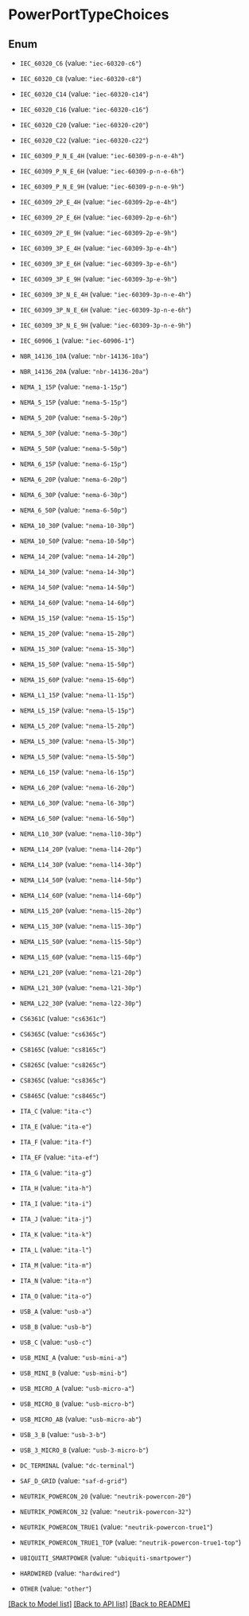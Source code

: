 # PowerPortTypeChoices

## Enum


* `IEC_60320_C6` (value: `"iec-60320-c6"`)

* `IEC_60320_C8` (value: `"iec-60320-c8"`)

* `IEC_60320_C14` (value: `"iec-60320-c14"`)

* `IEC_60320_C16` (value: `"iec-60320-c16"`)

* `IEC_60320_C20` (value: `"iec-60320-c20"`)

* `IEC_60320_C22` (value: `"iec-60320-c22"`)

* `IEC_60309_P_N_E_4H` (value: `"iec-60309-p-n-e-4h"`)

* `IEC_60309_P_N_E_6H` (value: `"iec-60309-p-n-e-6h"`)

* `IEC_60309_P_N_E_9H` (value: `"iec-60309-p-n-e-9h"`)

* `IEC_60309_2P_E_4H` (value: `"iec-60309-2p-e-4h"`)

* `IEC_60309_2P_E_6H` (value: `"iec-60309-2p-e-6h"`)

* `IEC_60309_2P_E_9H` (value: `"iec-60309-2p-e-9h"`)

* `IEC_60309_3P_E_4H` (value: `"iec-60309-3p-e-4h"`)

* `IEC_60309_3P_E_6H` (value: `"iec-60309-3p-e-6h"`)

* `IEC_60309_3P_E_9H` (value: `"iec-60309-3p-e-9h"`)

* `IEC_60309_3P_N_E_4H` (value: `"iec-60309-3p-n-e-4h"`)

* `IEC_60309_3P_N_E_6H` (value: `"iec-60309-3p-n-e-6h"`)

* `IEC_60309_3P_N_E_9H` (value: `"iec-60309-3p-n-e-9h"`)

* `IEC_60906_1` (value: `"iec-60906-1"`)

* `NBR_14136_10A` (value: `"nbr-14136-10a"`)

* `NBR_14136_20A` (value: `"nbr-14136-20a"`)

* `NEMA_1_15P` (value: `"nema-1-15p"`)

* `NEMA_5_15P` (value: `"nema-5-15p"`)

* `NEMA_5_20P` (value: `"nema-5-20p"`)

* `NEMA_5_30P` (value: `"nema-5-30p"`)

* `NEMA_5_50P` (value: `"nema-5-50p"`)

* `NEMA_6_15P` (value: `"nema-6-15p"`)

* `NEMA_6_20P` (value: `"nema-6-20p"`)

* `NEMA_6_30P` (value: `"nema-6-30p"`)

* `NEMA_6_50P` (value: `"nema-6-50p"`)

* `NEMA_10_30P` (value: `"nema-10-30p"`)

* `NEMA_10_50P` (value: `"nema-10-50p"`)

* `NEMA_14_20P` (value: `"nema-14-20p"`)

* `NEMA_14_30P` (value: `"nema-14-30p"`)

* `NEMA_14_50P` (value: `"nema-14-50p"`)

* `NEMA_14_60P` (value: `"nema-14-60p"`)

* `NEMA_15_15P` (value: `"nema-15-15p"`)

* `NEMA_15_20P` (value: `"nema-15-20p"`)

* `NEMA_15_30P` (value: `"nema-15-30p"`)

* `NEMA_15_50P` (value: `"nema-15-50p"`)

* `NEMA_15_60P` (value: `"nema-15-60p"`)

* `NEMA_L1_15P` (value: `"nema-l1-15p"`)

* `NEMA_L5_15P` (value: `"nema-l5-15p"`)

* `NEMA_L5_20P` (value: `"nema-l5-20p"`)

* `NEMA_L5_30P` (value: `"nema-l5-30p"`)

* `NEMA_L5_50P` (value: `"nema-l5-50p"`)

* `NEMA_L6_15P` (value: `"nema-l6-15p"`)

* `NEMA_L6_20P` (value: `"nema-l6-20p"`)

* `NEMA_L6_30P` (value: `"nema-l6-30p"`)

* `NEMA_L6_50P` (value: `"nema-l6-50p"`)

* `NEMA_L10_30P` (value: `"nema-l10-30p"`)

* `NEMA_L14_20P` (value: `"nema-l14-20p"`)

* `NEMA_L14_30P` (value: `"nema-l14-30p"`)

* `NEMA_L14_50P` (value: `"nema-l14-50p"`)

* `NEMA_L14_60P` (value: `"nema-l14-60p"`)

* `NEMA_L15_20P` (value: `"nema-l15-20p"`)

* `NEMA_L15_30P` (value: `"nema-l15-30p"`)

* `NEMA_L15_50P` (value: `"nema-l15-50p"`)

* `NEMA_L15_60P` (value: `"nema-l15-60p"`)

* `NEMA_L21_20P` (value: `"nema-l21-20p"`)

* `NEMA_L21_30P` (value: `"nema-l21-30p"`)

* `NEMA_L22_30P` (value: `"nema-l22-30p"`)

* `CS6361C` (value: `"cs6361c"`)

* `CS6365C` (value: `"cs6365c"`)

* `CS8165C` (value: `"cs8165c"`)

* `CS8265C` (value: `"cs8265c"`)

* `CS8365C` (value: `"cs8365c"`)

* `CS8465C` (value: `"cs8465c"`)

* `ITA_C` (value: `"ita-c"`)

* `ITA_E` (value: `"ita-e"`)

* `ITA_F` (value: `"ita-f"`)

* `ITA_EF` (value: `"ita-ef"`)

* `ITA_G` (value: `"ita-g"`)

* `ITA_H` (value: `"ita-h"`)

* `ITA_I` (value: `"ita-i"`)

* `ITA_J` (value: `"ita-j"`)

* `ITA_K` (value: `"ita-k"`)

* `ITA_L` (value: `"ita-l"`)

* `ITA_M` (value: `"ita-m"`)

* `ITA_N` (value: `"ita-n"`)

* `ITA_O` (value: `"ita-o"`)

* `USB_A` (value: `"usb-a"`)

* `USB_B` (value: `"usb-b"`)

* `USB_C` (value: `"usb-c"`)

* `USB_MINI_A` (value: `"usb-mini-a"`)

* `USB_MINI_B` (value: `"usb-mini-b"`)

* `USB_MICRO_A` (value: `"usb-micro-a"`)

* `USB_MICRO_B` (value: `"usb-micro-b"`)

* `USB_MICRO_AB` (value: `"usb-micro-ab"`)

* `USB_3_B` (value: `"usb-3-b"`)

* `USB_3_MICRO_B` (value: `"usb-3-micro-b"`)

* `DC_TERMINAL` (value: `"dc-terminal"`)

* `SAF_D_GRID` (value: `"saf-d-grid"`)

* `NEUTRIK_POWERCON_20` (value: `"neutrik-powercon-20"`)

* `NEUTRIK_POWERCON_32` (value: `"neutrik-powercon-32"`)

* `NEUTRIK_POWERCON_TRUE1` (value: `"neutrik-powercon-true1"`)

* `NEUTRIK_POWERCON_TRUE1_TOP` (value: `"neutrik-powercon-true1-top"`)

* `UBIQUITI_SMARTPOWER` (value: `"ubiquiti-smartpower"`)

* `HARDWIRED` (value: `"hardwired"`)

* `OTHER` (value: `"other"`)


[[Back to Model list]](../README.md#documentation-for-models) [[Back to API list]](../README.md#documentation-for-api-endpoints) [[Back to README]](../README.md)


